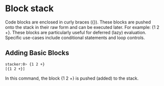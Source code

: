 # Block stack

Code blocks are enclosed in curly braces ({}). These blocks are pushed onto the stack in their raw form and can be executed later. For example: {1 2 +}. These blocks are particularly useful for deferred (lazy) evaluation. Specific use-cases include conditional statements and loop controls.


## Adding Basic Blocks

~~~ bash
stacker:0> {1 2 +}
[{1 2 +}]
~~~

In this command, the block {1 2 +} is pushed (added) to the stack. 
